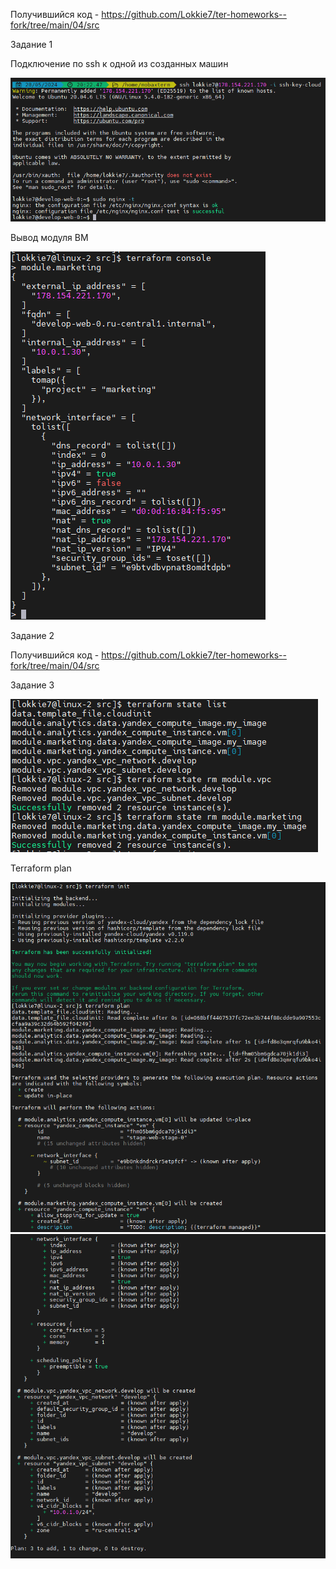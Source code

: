 Получившийся код - https://github.com/Lokkie7/ter-homeworks--fork/tree/main/04/src

Задание 1

Подключение по ssh к одной из созданных машин

![alt text](https://github.com/Lokkie7/StudyDevOPS/blob/main/%D0%9F%D1%80%D0%BE%D0%B4%D0%B2%D0%B8%D0%BD%D1%83%D1%82%D1%8B%D0%B5%20%D0%BC%D0%B5%D1%82%D0%BE%D0%B4%D1%8B%20%D1%80%D0%B0%D0%B1%D0%BE%D1%82%D1%8B%20%D1%81%20Terraform/%D0%97%D0%B0%D0%B4%D0%B0%D0%BD%D0%B8%D0%B5%201.png)


Вывод модуля ВМ

![alt text](https://github.com/Lokkie7/StudyDevOPS/blob/main/%D0%9F%D1%80%D0%BE%D0%B4%D0%B2%D0%B8%D0%BD%D1%83%D1%82%D1%8B%D0%B5%20%D0%BC%D0%B5%D1%82%D0%BE%D0%B4%D1%8B%20%D1%80%D0%B0%D0%B1%D0%BE%D1%82%D1%8B%20%D1%81%20Terraform/%D0%97%D0%B0%D0%B4%D0%B0%D0%BD%D0%B8%D0%B5%201%20-%20%D0%BA%D0%BE%D0%BD%D1%81%D0%BE%D0%BB%D1%8C%20terraform.png)

Задание 2


Получившийся код - https://github.com/Lokkie7/ter-homeworks--fork/tree/main/04/src


Задание 3

![alt text](https://github.com/Lokkie7/StudyDevOPS/blob/main/%D0%9F%D1%80%D0%BE%D0%B4%D0%B2%D0%B8%D0%BD%D1%83%D1%82%D1%8B%D0%B5%20%D0%BC%D0%B5%D1%82%D0%BE%D0%B4%D1%8B%20%D1%80%D0%B0%D0%B1%D0%BE%D1%82%D1%8B%20%D1%81%20Terraform/%D0%97%D0%B0%D0%B4%D0%B0%D0%BD%D0%B8%D0%B5%203.1.png)

Terraform plan

![alt text](https://github.com/Lokkie7/StudyDevOPS/blob/main/%D0%9F%D1%80%D0%BE%D0%B4%D0%B2%D0%B8%D0%BD%D1%83%D1%82%D1%8B%D0%B5%20%D0%BC%D0%B5%D1%82%D0%BE%D0%B4%D1%8B%20%D1%80%D0%B0%D0%B1%D0%BE%D1%82%D1%8B%20%D1%81%20Terraform/%D0%97%D0%B0%D0%B4%D0%B0%D0%BD%D0%B8%D0%B5%203.2.png)
![alt text](https://github.com/Lokkie7/StudyDevOPS/blob/main/%D0%9F%D1%80%D0%BE%D0%B4%D0%B2%D0%B8%D0%BD%D1%83%D1%82%D1%8B%D0%B5%20%D0%BC%D0%B5%D1%82%D0%BE%D0%B4%D1%8B%20%D1%80%D0%B0%D0%B1%D0%BE%D1%82%D1%8B%20%D1%81%20Terraform/%D0%97%D0%B0%D0%B4%D0%B0%D0%BD%D0%B8%D0%B5%203.3.png)
